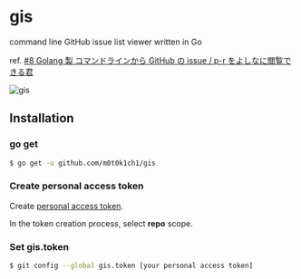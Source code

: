 # gis

command line GitHub issue list viewer written in Go

ref. [#8 Golang 製 コマンドラインから GitHub の issue / p-r をよしなに閲覧できる君](http://tech.kayac.com/archive/8_golang_github_issue.html)

![gis](https://github.com/m0t0k1ch1/gis/blob/master/img/demo.gif)

## Installation

### go get

``` sh
$ go get -u github.com/m0t0k1ch1/gis
```

### Create personal access token

Create [personal access token](https://help.github.com/articles/creating-a-personal-access-token-for-the-command-line).

In the token creation process, select __repo__ scope.

### Set gis.token

``` sh
$ git config --global gis.token [your personal access token]
```
